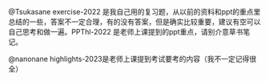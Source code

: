 @Tsukasane exercise-2022 是我自己用的复习题，从以前的资料和ppt的重点里总结的一些，答案不一定合理，有的没有答案，但是确实比较重要，建议有空可以自己思考和做一遍。PPThl-2022 是老师上课提到的ppt重点，请别介意草书笔记。



@nanonane highlights-2023是老师上课提到考试要考的内容（我不一定记得很全）
